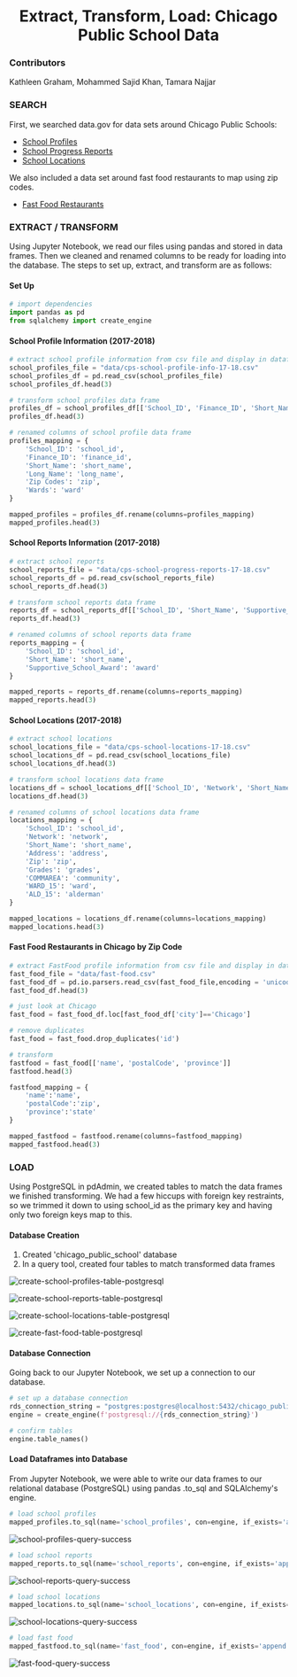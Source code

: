 # <h1 align='center'> Extract, Transform, Load: Chicago Public School Data</h1>

### Contributors

Kathleen Graham, Mohammed Sajid Khan, Tamara Najjar


### SEARCH


First, we searched data.gov for data sets around Chicago Public Schools:
* [School Profiles](https://catalog.data.gov/dataset/chicago-public-schools-school-profile-information-sy1718)
* [School Progress Reports](https://catalog.data.gov/dataset/chicago-public-schools-school-progress-reports-sy1718)
* [School Locations](https://catalog.data.gov/dataset/chicago-public-schools-school-locations-sy1819)

We also included a data set around fast food restaurants to map using zip codes.
* [Fast Food Restaurants](https://data.world/datafiniti/fast-food-restaurants-across-america)


### EXTRACT / TRANSFORM


Using Jupyter Notebook, we read our files using pandas and stored in data frames. Then we cleaned and renamed columns to be ready for loading into the database. The steps to set up, extract, and transform are as follows: 


#### Set Up

```python
# import dependencies
import pandas as pd
from sqlalchemy import create_engine
```


#### School Profile Information (2017-2018)

```python
# extract school profile information from csv file and display in dataframe
school_profiles_file = "data/cps-school-profile-info-17-18.csv"
school_profiles_df = pd.read_csv(school_profiles_file)
school_profiles_df.head(3)
```


```python
# transform school profiles data frame
profiles_df = school_profiles_df[['School_ID', 'Finance_ID', 'Short_Name', 'Long_Name', 'Zip Codes', 'Wards']]
profiles_df.head(3)
```


```python
# renamed columns of school profile data frame
profiles_mapping = {
    'School_ID': 'school_id',
    'Finance_ID': 'finance_id',
    'Short_Name': 'short_name',
    'Long_Name': 'long_name',
    'Zip Codes': 'zip',
    'Wards': 'ward'
}

mapped_profiles = profiles_df.rename(columns=profiles_mapping)
mapped_profiles.head(3)
```


#### School Reports Information (2017-2018)

```python
# extract school reports
school_reports_file = "data/cps-school-progress-reports-17-18.csv"
school_reports_df = pd.read_csv(school_reports_file)
school_reports_df.head(3)
```


```python
# transform school reports data frame
reports_df = school_reports_df[['School_ID', 'Short_Name', 'Supportive_School_Award']]
reports_df.head(3)
```


```python
# renamed columns of school reports data frame
reports_mapping = {
    'School_ID': 'school_id',
    'Short_Name': 'short_name',
    'Supportive_School_Award': 'award'
}

mapped_reports = reports_df.rename(columns=reports_mapping)
mapped_reports.head(3)
```


#### School Locations (2017-2018)

```python
# extract school locations
school_locations_file = "data/cps-school-locations-17-18.csv"
school_locations_df = pd.read_csv(school_locations_file)
school_locations_df.head(3)
```


```python
# transform school locations data frame
locations_df = school_locations_df[['School_ID', 'Network', 'Short_Name', 'Address', 'Zip', 'Grades', 'COMMAREA', 'WARD_15', 'ALD_15']]
locations_df.head(3)
```


```python
# renamed columns of school locations data frame
locations_mapping = {
    'School_ID': 'school_id',
    'Network': 'network',
    'Short_Name': 'short_name',
    'Address': 'address',
    'Zip': 'zip', 
    'Grades': 'grades',
    'COMMAREA': 'community',
    'WARD_15': 'ward',
    'ALD_15': 'alderman'
}

mapped_locations = locations_df.rename(columns=locations_mapping)
mapped_locations.head(3)
```


#### Fast Food Restaurants in Chicago by Zip Code


```python
# extract FastFood profile information from csv file and display in dataframe
fast_food_file = "data/fast-food.csv"
fast_food_df = pd.io.parsers.read_csv(fast_food_file,encoding = 'unicode_escape',dtype={'postalCode': 'str'})
fast_food_df.head(3)
```


```python
# just look at Chicago
fast_food = fast_food_df.loc[fast_food_df['city']=='Chicago']

# remove duplicates
fast_food = fast_food.drop_duplicates('id')

# transform
fastfood = fast_food[['name', 'postalCode', 'province']]
fastfood.head(3)
```


```python
fastfood_mapping = {
    'name':'name',
    'postalCode':'zip', 
    'province':'state'
}

mapped_fastfood = fastfood.rename(columns=fastfood_mapping)
mapped_fastfood.head(3)
```


### LOAD


Using PostgreSQL in pdAdmin, we created tables to match the data frames we finished transforming. We had a few hiccups with foreign key restraints, so we trimmed it down to using school_id as the primary key and having only two foreign keys map to this.

#### Database Creation

1. Created 'chicago_public_school' database
2. In a query tool, created four tables to match transformed data frames

![create-school-profiles-table-postgresql](images/school-profiles-table.png)


![create-school-reports-table-postgresql](images/school-reports-table.png)


![create-school-locations-table-postgresql](images/school-locations-table.png)


![create-fast-food-table-postgresql](images/fast-food-table.png)


#### Database Connection

Going back to our Jupyter Notebook, we set up a connection to our database.

```python
# set up a database connection
rds_connection_string = "postgres:postgres@localhost:5432/chicago_public_school"
engine = create_engine(f'postgresql://{rds_connection_string}')
```


```python
# confirm tables
engine.table_names()
```


#### Load Dataframes into Database

From Jupyter Notebook, we were able to write our data frames to our relational database (PostgreSQL) using pandas .to_sql and SQLAlchemy's engine. 

```python
# load school profiles
mapped_profiles.to_sql(name='school_profiles', con=engine, if_exists='append', index=True)
```

![school-profiles-query-success](images/school-profiles-query-success.png)


```python
# load school reports
mapped_reports.to_sql(name='school_reports', con=engine, if_exists='append')
```

![school-reports-query-success](images/school-reports-query-success.png)


```python
# load school locations
mapped_locations.to_sql(name='school_locations', con=engine, if_exists='append')
```

![school-locations-query-success](images/school-locations-query-success.png)


```python
# load fast food
mapped_fastfood.to_sql(name='fast_food', con=engine, if_exists='append')
```

![fast-food-query-success](images/fast-food-query-success.png)





